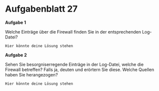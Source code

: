 # Aufgabenblatt 27

**Aufgabe 1**

Welche Einträge über die Firewall finden Sie in der entsprechenden Log-Datei?

`Hier könnte deine Lösung stehen`

**Aufgabe 2**

Sehen Sie besorgniserregende Einträge in der Log-Datei, welche die Firewall betreffen? Falls ja, deuten und erörtern Sie diese. Welche Quellen haben Sie herangezogen?

`Hier könnte deine Lösung stehen`

